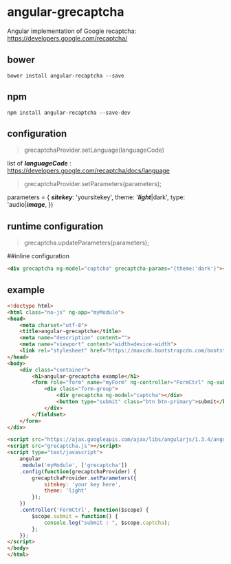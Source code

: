 angular-grecaptcha
==================

Angular implementation of Google recaptcha: https://developers.google.com/recaptcha/

bower
-----
`bower install angular-recaptcha --save`

npm
-----
`npm install angular-recaptcha --save-dev`

configuration
-----

>grecaptchaProvider.setLanguage(languageCode)

list of ***languageCode*** : https://developers.google.com/recaptcha/docs/language

>grecaptchaProvider.setParameters(parameters);

parameters = {
	***sitekey***: 'yoursitekey',
	theme: '***light***|dark',
	type: 'audio|***image***,
})

runtime configuration
-----
>grecaptcha.updateParameters(parameters);

##inline configuration

```HTML
<div grecaptcha ng-model="captcha" grecaptcha-params="{theme:'dark'}"></div>
```

example
-----

```HTML
<!doctype html>
<html class="no-js" ng-app="myModule">
<head>
    <meta charset="utf-8">
    <title>angular-grecaptcha</title>
    <meta name="description" content="">
    <meta name="viewport" content="width=device-width">
    <link rel="stylesheet" href="https://maxcdn.bootstrapcdn.com/bootstrap/3.3.1/css/bootstrap.min.css">    
</head>
<body>
    <div class="container">
        <h1>angular-grecaptcha example</h1>
        <form role="form" name="myForm" ng-controller="FormCtrl" ng-submit="submit()">
            <div class="form-group">
                <div grecaptcha ng-model="captcha"></div>
                <button type="submit" class="btn btn-primary">submit</button>
            </div>
        </fieldset>
    </form>
</div>

<script src="https://ajax.googleapis.com/ajax/libs/angularjs/1.3.4/angular.min.js"></script>
<script src="grecaptcha.js"></script>
<script type="text/javascript">
    angular
    .module('myModule', ['grecaptcha'])
    .config(function(grecaptchaProvider) {
        grecaptchaProvider.setParameters({
            sitekey: 'your key here',
            theme: 'light'
        });
    })
    .controller('FormCtrl', function($scope) {
        $scope.submit = function() {
            console.log("submit : ", $scope.captcha);
        };
    });
</script>
</body>
</html>
````
